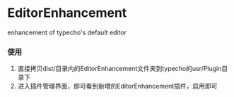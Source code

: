 # EditorEnhancement
enhancement of typecho's default editor

### 使用

1. 直接拷贝dist/目录内的EditorEnhancement文件夹到typecho的usr/Plugin目录下
2. 进入插件管理界面，即可看到新增的EditorEnhancement插件，启用即可
